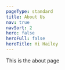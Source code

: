```yaml
---
pageType: standard
title: About Us
nav: true
navSort: 2
hero: false
heroFull: false
heroTitle: Hi Hailey
---
```

This is the about page
